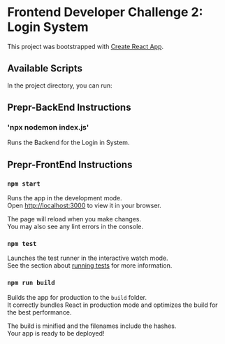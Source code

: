 # Frontend Developer Challenge 2: Login System 

This project was bootstrapped with [Create React App](https://github.com/facebook/create-react-app).

## Available Scripts

In the project directory, you can run:

## Prepr-BackEnd Instructions

### 'npx nodemon index.js'

Runs the Backend for the Login in System.

## Prepr-FrontEnd Instructions

### `npm start`

Runs the app in the development mode.\
Open [http://localhost:3000](http://localhost:3000) to view it in your browser.

The page will reload when you make changes.\
You may also see any lint errors in the console.

### `npm test`

Launches the test runner in the interactive watch mode.\
See the section about [running tests](https://facebook.github.io/create-react-app/docs/running-tests) for more information.

### `npm run build`

Builds the app for production to the `build` folder.\
It correctly bundles React in production mode and optimizes the build for the best performance.

The build is minified and the filenames include the hashes.\
Your app is ready to be deployed!

